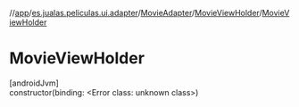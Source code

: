 //[app](../../../../index.md)/[es.jualas.peliculas.ui.adapter](../../index.md)/[MovieAdapter](../index.md)/[MovieViewHolder](index.md)/[MovieViewHolder](-movie-view-holder.md)

# MovieViewHolder

[androidJvm]\
constructor(binding: &lt;Error class: unknown class&gt;)

